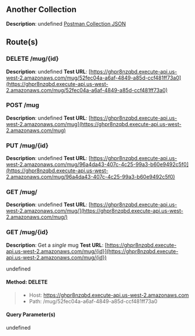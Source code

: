 ## Another Collection
**Description**: undefined
[Postman Collection JSON](<./assets/Another.postman_collection.json>)
## Route(s)
### DELETE /mug/{id}
**Description**: undefined
**Test URL**: [https://ghpr8nzqbd.execute-api.us-west-2.amazonaws.com/mug/52fec04a-a6af-4849-a85d-ccf481ff73a0](https://ghpr8nzqbd.execute-api.us-west-2.amazonaws.com/mug/52fec04a-a6af-4849-a85d-ccf481ff73a0)
### POST /mug
**Description**: undefined
**Test URL**: [https://ghpr8nzqbd.execute-api.us-west-2.amazonaws.com/mug](https://ghpr8nzqbd.execute-api.us-west-2.amazonaws.com/mug)
### PUT /mug/{id}
**Description**: undefined
**Test URL**: [https://ghpr8nzqbd.execute-api.us-west-2.amazonaws.com/mug/96a4da43-407c-4c25-99a3-b60e9492c5f0](https://ghpr8nzqbd.execute-api.us-west-2.amazonaws.com/mug/96a4da43-407c-4c25-99a3-b60e9492c5f0)
### GET /mug/
**Description**: undefined
**Test URL**: [https://ghpr8nzqbd.execute-api.us-west-2.amazonaws.com/mug/](https://ghpr8nzqbd.execute-api.us-west-2.amazonaws.com/mug/)
### GET /mug/{id}
**Description**: Get a _single_ mug
**Test URL**: [https://ghpr8nzqbd.execute-api.us-west-2.amazonaws.com/mug/{id}](https://ghpr8nzqbd.execute-api.us-west-2.amazonaws.com/mug/{id})

undefined
#### **Method**: DELETE
>- Host: https://ghpr8nzqbd.execute-api.us-west-2.amazonaws.com  
>- Path: /mug/52fec04a-a6af-4849-a85d-ccf481ff73a0  
#### **Query Parameter(s)**
undefined


